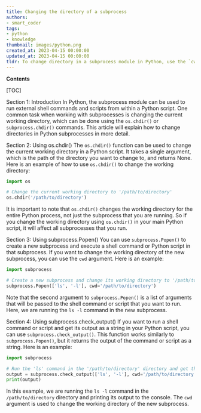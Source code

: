 ```yaml
---
title: Changing the directory of a subprocess
authors:
- smart_coder
tags:
- python
- knowledge
thumbnail: images/python.png
created_at: 2023-04-15 00:00:00
updated_at: 2023-04-15 00:00:00
tldr: To change directory in a subprocess module in Python, use the `cwd` argument while calling the `subprocess.run()` function.
---
```


**Contents**

[TOC]

Section 1: Introduction
In Python, the subprocess module can be used to run external shell commands and scripts from within a Python script. One common task when working with subprocesses is changing the current working directory, which can be done using the `os.chdir()` or `subprocess.chdir()` commands. This article will explain how to change directories in Python subprocesses in more detail.

Section 2: Using os.chdir()
The `os.chdir()` function can be used to change the current working directory in a Python script. It takes a single argument, which is the path of the directory you want to change to, and returns None. Here is an example of how to use `os.chdir()` to change the working directory:

```python
import os

# Change the current working directory to '/path/to/directory'
os.chdir('/path/to/directory')
```

It is important to note that `os.chdir()` changes the working directory for the entire Python process, not just the subprocess that you are running. So if you change the working directory using `os.chdir()` in your main Python script, it will affect all subprocesses that you run.

Section 3: Using subprocess.Popen()
You can use `subprocess.Popen()` to create a new subprocess and execute a shell command or Python script in that subprocess. If you want to change the working directory of the new subprocess, you can use the `cwd` argument. Here is an example:

```python
import subprocess

# Create a new subprocess and change its working directory to '/path/to/directory'
subprocess.Popen(['ls', '-l'], cwd='/path/to/directory')
```

Note that the second argument to `subprocess.Popen()` is a list of arguments that will be passed to the shell command or script that you want to run. Here, we are running the `ls -l` command in the new subprocess.

Section 4: Using subprocess.check_output()
If you want to run a shell command or script and get its output as a string in your Python script, you can use `subprocess.check_output()`. This function works similarly to `subprocess.Popen()`, but it returns the output of the command or script as a string. Here is an example:

```python
import subprocess

# Run the 'ls' command in the '/path/to/directory' directory and get the output as a string
output = subprocess.check_output(['ls', '-l'], cwd='/path/to/directory')
print(output)
```

In this example, we are running the `ls -l` command in the `/path/to/directory` directory and printing its output to the console. The `cwd` argument is used to change the working directory of the new subprocess.
